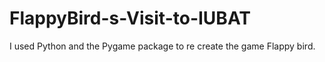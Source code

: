# FlappyBird-s-Visit-to-IUBAT
I used Python and the Pygame package to re create the game Flappy bird. 
